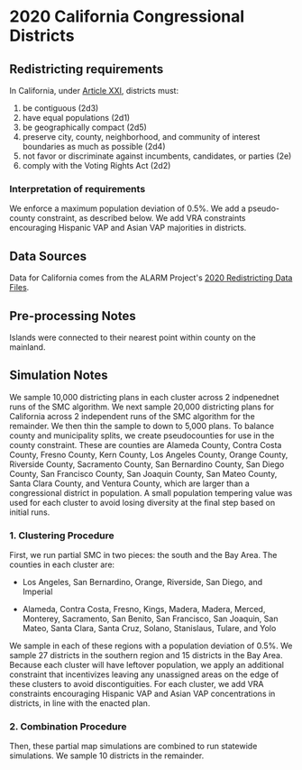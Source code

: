 # 2020 California Congressional Districts

## Redistricting requirements
In California, under [Article XXI](https://leginfo.legislature.ca.gov/faces/codes_displayText.xhtml?lawCode=CONS&division=&title=&part=&chapter=&article=XXI), districts must:

1. be contiguous (2d3)
1. have equal populations (2d1) 
1. be geographically compact (2d5)
1. preserve city, county, neighborhood, and community of interest boundaries as much as possible (2d4)
1. not favor or discriminate against incumbents, candidates, or parties (2e)
1. comply with the Voting Rights Act (2d2)


### Interpretation of requirements
We enforce a maximum population deviation of 0.5%. We add a pseudo-county constraint, as described below. We add VRA constraints encouraging Hispanic VAP and Asian VAP majorities in districts.

## Data Sources
Data for California comes from the ALARM Project's [2020 Redistricting Data Files](https://alarm-redist.github.io/posts/2021-08-10-census-2020/).

## Pre-processing Notes
Islands were connected to their nearest point within county on the mainland.

## Simulation Notes
We sample 10,000 districting plans in each cluster across 2 indpenednet runs of the SMC algorithm.
We next sample 20,000 districting plans for California across 2 independent runs of the SMC algorithm for the remainder.
We then thin the sample to down to 5,000 plans.
To balance county and municipality splits, we create pseudocounties for use in the county constraint. These are counties are Alameda County, Contra Costa County, Fresno County, Kern County, Los Angeles County, Orange County, Riverside County, Sacramento County, San Bernardino County, San Diego County, San Francisco County, San Joaquin County, San Mateo County, Santa Clara County, and Ventura County, which are larger than a congressional district in population.
A small population tempering value was used for each cluster to avoid losing diversity at the final step based on initial runs.

### 1. Clustering Procedure
First, we run partial SMC in two pieces: the south and the Bay Area. The counties in each cluster are:

* Los Angeles, San Bernardino, Orange, Riverside, San Diego, and Imperial

* Alameda, Contra Costa, Fresno, Kings, Madera, Madera, Merced, Monterey, Sacramento, San Benito, San Francisco, San Joaquin, San Mateo, Santa Clara, Santa Cruz, Solano, Stanislaus, Tulare, and Yolo

We sample in each of these regions with a population deviation of 0.5%. We sample 27 districts in the southern region and 15 districts in the Bay Area. Because each cluster will have leftover population, we apply an additional constraint that
incentivizes leaving any unassigned areas on the edge of these clusters to
avoid discontiguities. For each cluster, we add VRA constraints encouraging Hispanic VAP and Asian VAP concentrations in districts, in line with the enacted plan.

### 2. Combination Procedure
Then, these partial map simulations are combined to run statewide simulations. We sample 10 districts in the remainder.
